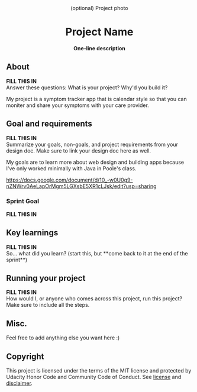 <div align="center">(optional) Project photo</div>
<h1 align="center">Project Name</h1>
<p align="center"><strong>One-line description</strong>
<br/>

<h2>About</h2>
<strong>FILL THIS IN</strong><br/>
Answer these questions: What is your project? Why'd you build it?

My project is a symptom tracker app that is calendar style so that you can moniter and share your symptoms with your care provider.

<h2>Goal and requirements</h2>
<strong>FILL THIS IN</strong><br/>
 Summarize your goals, non-goals, and project requirements from your design doc. Make sure to link your design doc here as well.

 My goals are to learn more about web design and building apps because I've only worked minimally with Java in Poole's class.
 
 https://docs.google.com/document/d/10_-w0U0g9-nZNWrv0AeLapOrMgm5LGXsbE5XR1cLJsk/edit?usp=sharing
 
 <h3>Sprint Goal</h3>
<strong>FILL THIS IN</strong><br/>

<h2>Key learnings</h2>
<strong>FILL THIS IN</strong><br/>
So... what did you learn? (start this, but **come back to it at the end of the sprint**)

<h2>Running your project</h2>
<strong>FILL THIS IN</strong><br/>
How would I, or anyone who comes across this project, run this project? Make sure to include all the steps.

<h2>Misc.</h2>
Feel free to add anything else you want here :)

<h2>Copyright</h2>
This project is licensed under the terms of the MIT license and protected by Udacity Honor Code and Community Code of Conduct. See <a href="LICENSE.md">license</a> and <a href="LICENSE.DISCLAIMER.md">disclaimer</a>.
